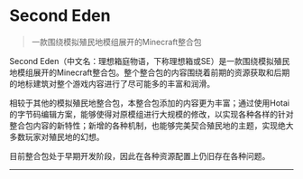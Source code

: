 # Second Eden

> 一款围绕模拟殖民地模组展开的Minecraft整合包

Second Eden（中文名：理想箱庭物语，下称理想箱或SE）是一款围绕模拟殖民地模组展开的Minecraft整合包。整个整合包的内容围绕着前期的资源获取和后期的地标建筑对整个游戏内容进行了尽可能多的丰富和润滑。

相较于其他的模拟殖民地整合包，本整合包添加的内容更为丰富；通过使用Hotai的字节码编辑方案，能够使得对原模组进行大规模的修改，以实现各种各样的针对整合包内容的新特性；新增的各种机制，也能够完美契合殖民地的主题，实现绝大多数玩家对殖民地的幻想。

目前整合包处于早期开发阶段，因此在各种资源配置上仍旧存在各种问题。

---
